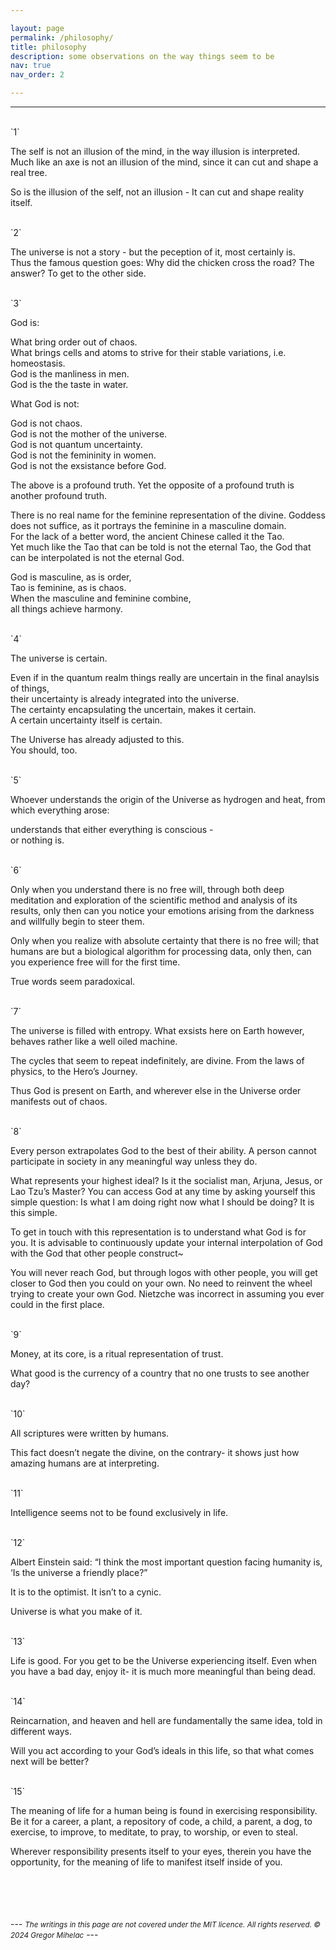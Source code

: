 ```yaml
---

layout: page
permalink: /philosophy/
title: philosophy
description: some observations on the way things seem to be
nav: true
nav_order: 2

---
```

---

<br>
`1`

The self is not an illusion of the mind, in the way illusion is interpreted.<br>
Much like an axe is not an illusion of the mind, since it can cut and shape a real tree.<br>

So is the illusion of the self, not an illusion - It can cut and shape reality itself.

<br>
`2`

The universe is not a story - but the peception of it, most certainly is. <br>
Thus the famous question goes: Why did the chicken cross the road? The answer? To get to the other side.

<br>
`3`

God is: 

What bring order out of chaos.<br>
What brings cells and atoms to strive for their stable variations, i.e. homeostasis.<br>
God is the manliness in men.<br>
God is the the taste in water.<br>

What God is not: <br>

God is not chaos.<br>
God is not the mother of the universe.<br>
God is not quantum uncertainty.<br>
God is not the femininity in women.<br>
God is not the exsistance before God.<br>

The above is a profound truth. Yet the opposite of a profound truth is another profound truth. <br>

There is no real name for the feminine representation of the divine. Goddess does not suffice, as it portrays the feminine in a masculine domain. <br>
For the lack of a better word, the ancient Chinese called it the Tao.<br>
Yet much like the Tao that can be told is not the eternal Tao, the God that can be interpolated is not the eternal God.<br>

God is masculine, as is order,<br>
Tao is feminine, as is chaos.<br>
When the masculine and feminine combine,<br>
all things achieve harmony.

<br>
`4`

The universe is certain.<br>

Even if in the quantum realm things really are uncertain in the final anaylsis of things,<br>
their uncertainty is already integrated into the universe.<br>
The certainty encapsulating the uncertain, makes it certain.<br>
A certain uncertainty itself is certain. <br>

The Universe has already adjusted to this.<br>
You should, too.

<br>
`5`

Whoever understands the origin of the Universe as hydrogen and heat, from which everything arose:<br>

understands that either everything is conscious - <br>
or nothing is.

<br>
`6`

Only when you understand there is no free will, 
through both deep meditation and exploration of the scientific method and analysis of its results,
only then can you notice your emotions arising from the darkness and willfully begin to steer them.

Only when you realize with absolute certainty that there is no free will; 
that humans are but a biological algorithm for processing data,
only then, can you experience free will for the first time.

True words seem paradoxical.

<br>
`7`

The universe is filled with entropy. 
What exsists here on Earth however, behaves rather like a well oiled machine.

The cycles that seem to repeat indefinitely, are divine. 
From the laws of physics, to the Hero’s Journey.

Thus God is present on Earth,
and wherever else in the Universe order manifests out of chaos.

<br>
`8`

Every person extrapolates God to the best of their ability. 
A person cannot participate in society in any meaningful way unless they do.

What represents your highest ideal? Is it the socialist man, Arjuna, Jesus, or Lao Tzu’s Master? 
You can access God at any time by asking yourself this simple question: Is what I am doing right now what I should be doing?
It is this simple. 

To get in touch with this representation is to understand what God is for you.
It is advisable to continuously update your internal interpolation of God with the God that other people construct~

You will never reach God, but through logos with other people, you will get closer to God then you could on your own.
No need to reinvent the wheel trying to create your own God. 
Nietzche was incorrect in assuming you ever could in the first place.

<br>
`9`

Money, at its core, is a ritual representation of trust.

What good is the currency of a country that no one trusts to see another day?

<br>
`10`

All scriptures were written by humans.

This fact doesn’t negate the divine, on the contrary- 
it shows just how amazing humans are at interpreting.

<br>
`11`

Intelligence seems not to be found exclusively in life.

<br>
`12`

Albert Einstein said: “I think the most important question facing humanity is, ‘Is the universe a friendly place?”

It is to the optimist. It isn’t to a cynic.

Universe is what you make of it.

<br>
`13`

Life is good. For you get to be the Universe experiencing itself. 
Even when you have a bad day, enjoy it- it is much more meaningful than being dead.

<br>
`14`

Reincarnation, and heaven and hell are fundamentally the same idea, told in different ways.

Will you act according to your God’s ideals in this life, 
so that what comes next will be better?

<br>
`15`

The meaning of life for a human being is found in exercising responsibility. 
Be it for a career, a plant, a repository of code, a child, a parent, a dog, to exercise, to improve, to meditate, to pray, to worship, or even to steal.

Wherever responsibility presents itself to your eyes,
therein you have the opportunity, for the meaning of life to manifest itself inside of you.

<br>
<br>
<br>
<br>
---
<small><i>The writings in this page are not covered under the MIT licence. All rights reserved. © 2024 Gregor Mihelac</i></small>
---
<br>
<br>
<br>
<br>


